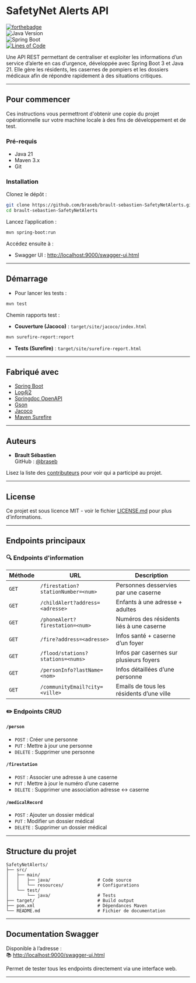 # SafetyNet Alerts API

[![forthebadge](http://forthebadge.com/images/badges/built-with-love.svg)](http://forthebadge.com)  
![Java Version](https://img.shields.io/badge/Java-21-blue)  
![Spring Boot](https://img.shields.io/badge/Spring_Boot-3.4.6-brightgreen)  
[![Lines of Code](https://img.shields.io/tokei/lines/github/braseb/brault-sebastien-SafetyNetAlerts)](https://github.com/braseb/brault-sebastien-SafetyNetAlerts)  

Une API REST permettant de centraliser et exploiter les informations d’un service d’alerte en cas d’urgence, développée avec Spring Boot 3 et Java 21. Elle gère les résidents, les casernes de pompiers et les dossiers médicaux afin de répondre rapidement à des situations critiques.

---

## Pour commencer

Ces instructions vous permettront d'obtenir une copie du projet opérationnelle sur votre machine locale à des fins de développement et de test.

### Pré-requis

- Java 21
- Maven 3.x
- Git

### Installation

Clonez le dépôt :

```bash
git clone https://github.com/braseb/brault-sebastien-SafetyNetAlerts.git
cd brault-sebastien-SafetyNetAlerts
```

Lancez l’application :

```bash
mvn spring-boot:run
```

Accédez ensuite à :

- Swagger UI : [http://localhost:9000/swagger-ui.html](http://localhost:8080/swagger-ui.html)

---

## Démarrage

- Pour lancer les tests :

```bash
mvn test
```

Chemin rapports test :

- **Couverture (Jacoco)** : `target/site/jacoco/index.html`

```bash
mvn surefire-report:report
```

- **Tests (Surefire)** : `target/site/surefire-report.html`  

---

## Fabriqué avec

* [Spring Boot](https://spring.io/projects/spring-boot)
* [Log4j2](https://logging.apache.org/log4j/2.x/)
* [Springdoc OpenAPI](https://springdoc.org/)
* [Gson](https://github.com/google/gson)
* [Jacoco](https://www.eclemma.org/jacoco/)
* [Maven Surefire](https://maven.apache.org/surefire/maven-surefire-plugin/)

---


## Auteurs

* **Brault Sébastien**  
GitHub : [@braseb](https://github.com/braseb)

Lisez la liste des [contributeurs](https://github.com/braseb/brault-sebastien-SafetyNetAlerts/contributors) pour voir qui a participé au projet.

---

## License

Ce projet est sous licence MIT - voir le fichier [LICENSE.md](LICENSE.md) pour plus d’informations.

---

## Endpoints principaux

### 🔍 Endpoints d'information

| Méthode | URL | Description |
|--------|-----|-------------|
| `GET` | `/firestation?stationNumber=<num>` | Personnes desservies par une caserne |
| `GET` | `/childAlert?address=<adresse>` | Enfants à une adresse + adultes |
| `GET` | `/phoneAlert?firestation=<num>` | Numéros des résidents liés à une caserne |
| `GET` | `/fire?address=<adresse>` | Infos santé + caserne d’un foyer |
| `GET` | `/flood/stations?stations=<nums>` | Infos par casernes sur plusieurs foyers |
| `GET` | `/personInfo?lastName=<nom>` | Infos détaillées d’une personne |
| `GET` | `/communityEmail?city=<ville>` | Emails de tous les résidents d’une ville |


### ✏️ Endpoints CRUD

#### `/person`
- `POST` : Créer une personne
- `PUT` : Mettre à jour une personne
- `DELETE` : Supprimer une personne

#### `/firestation`
- `POST` : Associer une adresse à une caserne
- `PUT` : Mettre à jour le numéro d’une caserne
- `DELETE` : Supprimer une association adresse ↔ caserne

#### `/medicalRecord`
- `POST` : Ajouter un dossier médical
- `PUT` : Modifier un dossier médical
- `DELETE` : Supprimer un dossier médical

---

## Structure du projet

```
SafetyNetAlerts/
├── src/
│   ├── main/
│   │   ├── java/                  # Code source
│   │   └── resources/             # Configurations
│   └── test/
│       └── java/                  # Tests
├── target/                        # Build output
├── pom.xml                        # Dépendances Maven
└── README.md                      # Fichier de documentation
```

---

## Documentation Swagger

Disponible à l’adresse :  
📚 [http://localhost:9000/swagger-ui.html](http://localhost:9000/swagger-ui.html)

Permet de tester tous les endpoints directement via une interface web.

---

